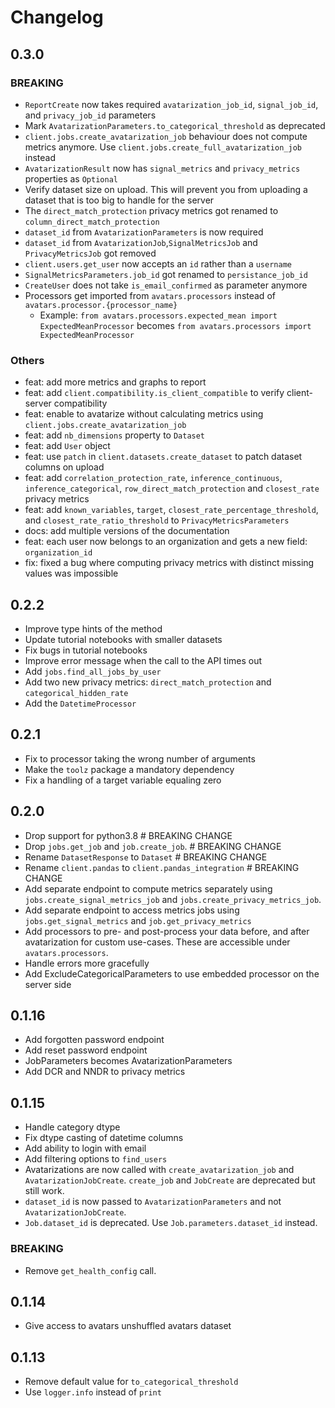 # Changelog

## 0.3.0

### BREAKING

- `ReportCreate` now takes required `avatarization_job_id`, `signal_job_id`, and `privacy_job_id` parameters
- Mark `AvatarizationParameters.to_categorical_threshold` as deprecated
- `client.jobs.create_avatarization_job` behaviour does not compute metrics anymore. Use `client.jobs.create_full_avatarization_job` instead
- `AvatarizationResult` now has `signal_metrics` and `privacy_metrics` properties as `Optional`
- Verify dataset size on upload. This will prevent you from uploading a dataset that is too big to handle for the server
- The `direct_match_protection` privacy metrics got renamed to `column_direct_match_protection`
- `dataset_id` from `AvatarizationParameters` is now required
- `dataset_id` from `AvatarizationJob`,`SignalMetricsJob` and `PrivacyMetricsJob` got removed
- `client.users.get_user` now accepts an `id` rather than a `username`
- `SignalMetricsParameters.job_id` got renamed to `persistance_job_id`
- `CreateUser` does not take `is_email_confirmed` as parameter anymore
- Processors get imported from `avatars.processors` instead of `avatars.processor.{processor_name}`
  - Example: `from avatars.processors.expected_mean import ExpectedMeanProcessor` becomes `from avatars.processors import ExpectedMeanProcessor`

### Others

- feat: add more metrics and graphs to report
- feat: add `client.compatibility.is_client_compatible` to verify client-server compatibility
- feat: enable to avatarize without calculating metrics using `client.jobs.create_avatarization_job`
- feat: add `nb_dimensions` property to `Dataset`
- feat: add `User` object
- feat: use `patch` in `client.datasets.create_dataset` to patch dataset columns on upload
- feat: add `correlation_protection_rate`, `inference_continuous`, `inference_categorical`, `row_direct_match_protection` and `closest_rate` privacy metrics
- feat: add `known_variables`, `target`, `closest_rate_percentage_threshold`, and `closest_rate_ratio_threshold` to `PrivacyMetricsParameters`
- docs: add multiple versions of the documentation
- feat: each user now belongs to an organization and gets a new field: `organization_id`
- fix: fixed a bug where computing privacy metrics with distinct missing values was impossible

## 0.2.2

- Improve type hints of the method
- Update tutorial notebooks with smaller datasets
- Fix bugs in tutorial notebooks
- Improve error message when the call to the API times out
- Add `jobs.find_all_jobs_by_user`
- Add two new privacy metrics: `direct_match_protection` and `categorical_hidden_rate`
- Add the `DatetimeProcessor`

## 0.2.1

- Fix to processor taking the wrong number of arguments
- Make the `toolz` package a mandatory dependency
- Fix a handling of a target variable equaling zero

## 0.2.0

- Drop support for python3.8 # BREAKING CHANGE
- Drop `jobs.get_job` and `job.create_job`. # BREAKING CHANGE
- Rename `DatasetResponse` to `Dataset` # BREAKING CHANGE
- Rename `client.pandas` to `client.pandas_integration` # BREAKING CHANGE
- Add separate endpoint to compute metrics separately using `jobs.create_signal_metrics_job` and `jobs.create_privacy_metrics_job`.
- Add separate endpoint to access metrics jobs using `jobs.get_signal_metrics` and `job.get_privacy_metrics`
- Add processors to pre- and post-process your data before, and after avatarization for custom use-cases. These are accessible under `avatars.processors`.
- Handle errors more gracefully
- Add ExcludeCategoricalParameters to use embedded processor on the server side

## 0.1.16

- Add forgotten password endpoint
- Add reset password endpoint
- JobParameters becomes AvatarizationParameters
- Add DCR and NNDR to privacy metrics

## 0.1.15

- Handle category dtype
- Fix dtype casting of datetime columns
- Add ability to login with email
- Add filtering options to `find_users`
- Avatarizations are now called with `create_avatarization_job` and `AvatarizationJobCreate`.
  `create_job` and `JobCreate` are deprecated but still work.
- `dataset_id` is now passed to `AvatarizationParameters` and not `AvatarizationJobCreate`.
- `Job.dataset_id` is deprecated. Use `Job.parameters.dataset_id` instead.

### BREAKING

- Remove `get_health_config` call.

## 0.1.14

- Give access to avatars unshuffled avatars dataset

## 0.1.13

- Remove default value for `to_categorical_threshold`
- Use `logger.info` instead of `print`
